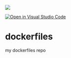 ![](https://visitor-badge.glitch.me/badge?page_id=Yoas1.dockerfiles)</br>

[![Open in Visual Studio Code](https://img.shields.io/static/v1?logo=visualstudiocode&label=&message=Open%20in%20Visual%20Studio%20Code&labelColor=2c2c32&color=007acc&logoColor=007acc)](https://open.vscode.dev/Yoas1/dockerfiles)</br>

# dockerfiles
my dockerfiles repo
